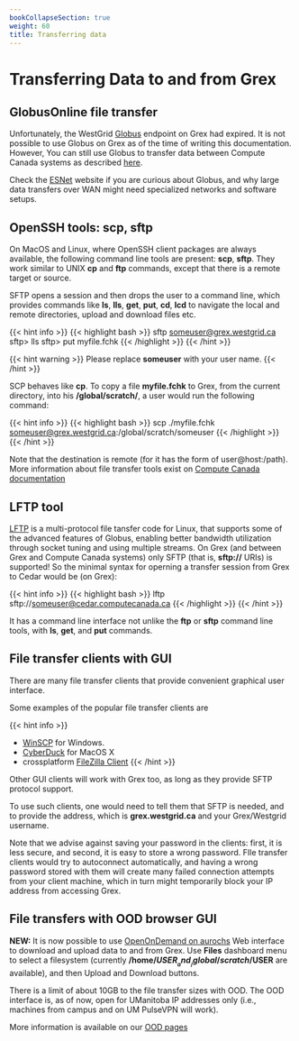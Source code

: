 ```yaml
---
bookCollapseSection: true
weight: 60
title: Transferring data
---
```


# Transferring Data to and from Grex

## GlobusOnline file transfer

Unfortunately, the WestGrid [Globus](https://www.globus.org "Globus") endpoint on Grex had expired. It is not possible to use Globus on Grex as of the time of writing this documentation. However, You can still use Globus to transfer data between Compute Canada systems as described [here](https://docs.computecanada.ca/wiki/Globus "Globus on Compute Canada clusters"). 

Check the [ESNet](https://fasterdata.es.net/ "ESNet") website if you are curious about Globus, and why large data transfers over WAN might need specialized networks and software setups.

## OpenSSH tools: scp, sftp

On MacOS and Linux, where OpenSSH client packages are always available, the following command line tools are present: __scp__, __sftp__. They work similar to UNIX __cp__ and __ftp__ commands, except that there is a remote target or source. 

SFTP opens a session and then drops the user to a command line, which provides commands like __ls__, __lls__, __get__, __put__, __cd__, __lcd__ to navigate the local and remote directories, upload and download files etc.

{{< hint info >}}
{{< highlight bash >}}
sftp  someuser@grex.westgrid.ca
sftp> lls
sftp> put  myfile.fchk
{{< /highlight >}}
{{< /hint >}}

{{< hint warning >}}
Please replace __someuser__ with your user name.
{{< /hint >}}

SCP behaves like __cp__. To copy a file __myfile.fchk__ to Grex, from the current directory, into his __/global/scratch/__, a user would run the following command:

{{< hint info >}}
{{< highlight bash >}}
scp ./myfile.fchk someuser@grex.westgrid.ca:/global/scratch/someuser
{{< /highlight >}}
{{< /hint >}}

Note that the destination is remote (for it has the form of user@host:/path). More information about file transfer tools exist on [Compute Canada documentation](https://docs.computecanada.ca/wiki/Transferring_data#SCP "SCP")

## LFTP tool

[LFTP](http://lftp.yar.ru/) is a multi-protocol file tansfer code for Linux, that supports some of the advanced features of Globus, enabling better bandwidth utilization through socket tuning and using multiple streams. On Grex (and between Grex and Compute Canada systems) only SFTP (that is, __sftp://__ URIs) is supported! So the minimal syntax for operning a transfer session from Grex to Cedar would be (on Grex):

{{< hint info >}}
{{< highlight bash >}}
lftp sftp://someuser@cedar.computecanada.ca
{{< /highlight >}}
{{< /hint >}}

It has a command line interface not unlike the __ftp__ or __sftp__ command line tools, with __ls__, __get__, and __put__ commands.

## File transfer clients with GUI

There are many file transfer clients that provide convenient graphical user interface.

Some examples of the popular file transfer clients are

{{< hint info >}}
* [WinSCP](https://winscp.net/eng/index.php "WinSCP") for Windows.
* [CyberDuck](https://cyberduck.io/ "CyberDuck") for MacOS X
* crossplatform [FileZilla Client](https://filezilla-project.org "FileZilla Client")
{{< /hint >}}

Other GUI clients will work with Grex too, as long as they provide SFTP protocol support.

To use such clients, one would need to tell them that SFTP is needed, and to provide the address, which is **grex.westgrid.ca** and your Grex/Westgrid username.

Note that we advise against saving your password in the clients: first, it is less secure, and second, it is easy to store a wrong password. FIle transfer clients would try to autoconnect automatically, and having a wrong password stored with them will create many failed connection attempts from your client machine, which in turn might temporarily block your IP address from accessing Grex.

## File transfers with OOD browser GUI

**NEW:** It is now possible to use [OpenOnDemand on aurochs](https://aurochs.westgrid.ca "OpenOnDemand on Grex") Web interface to download and upload data to and from Grex. Use __Files__ dashboard menu to select a filesystem (currently __/home/$USER__ and __/global/scratch/$USER__ are available), and then Upload and Download buttons.

There is a limit of about 10GB to the file transfer sizes with OOD. The OOD interface is, as of now, open for UManitoba IP addresses only (i.e., machines from campus and on UM PulseVPN will work). 

More information is available on our [OOD pages](../../ood)

<!-- 
-->
